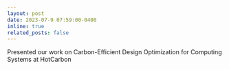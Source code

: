 ```yaml
---
layout: post
date: 2023-07-9 07:59:00-0400
inline: true
related_posts: false
---
```

Presented our work on Carbon-Efficient Design Optimization for Computing Systems at HotCarbon
